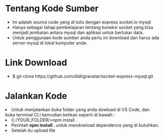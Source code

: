# Tentang Kode Sumber
<ul>
  <li>Ini adalah source code yang di tulis dengan express socket.io mysql</li>
  <li>Hanya sebagai tahap pembelajaran tentang koneksi socket yang bisa menjadi jembatan antara mysql dan aplikasi untuk bertukar data.</li>
  <li>Untuk penggunaan kode sumber anda perlu ini download dan harus ada server mysql di lokal komputer anda.</li>
</ul>

# Link Download
<ul>
  <li>$ git clone https://github.com/diditgravatar/socket-express-mysql.git</li>
</ul>

# Jalankan Kode
<li>Untuk menjalankan buka folder yang anda dowload di VS Code, dan buka terminal CLI kemudian ketikan seperti di bawah :</li>
<li>C:/YOUR_FOLDER/>npm install . </li>
<li>Perintah <b>npm install . </b> untuk mendowload dependence yang di butuhkan.</li>
<li>Setelah itu upload file </li>
